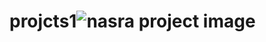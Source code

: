# projcts1![nasra project image](https://github.com/NasraOmarAhmed/projcts1/assets/136881954/37845736-bc99-40cb-a90a-ca43c37635f0)
